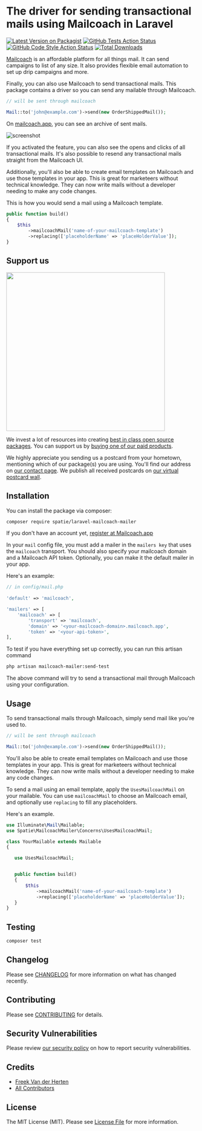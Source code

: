 # The driver for sending transactional mails using Mailcoach in Laravel

[![Latest Version on Packagist](https://img.shields.io/packagist/v/spatie/laravel-mailcoach-mailer.svg?style=flat-square)](https://packagist.org/packages/spatie/laravel-mailcoach-mailer)
[![GitHub Tests Action Status](https://img.shields.io/github/workflow/status/spatie/laravel-mailcoach-mailer/run-tests?label=tests)](https://github.com/spatie/laravel-mailcoach-mailer/actions?query=workflow%3Arun-tests+branch%3Amain)
[![GitHub Code Style Action Status](https://img.shields.io/github/workflow/status/spatie/laravel-mailcoach-mailer/Fix%20PHP%20code%20style%20issues?label=code%20style)](https://github.com/spatie/laravel-mailcoach-mailer/actions?query=workflow%3A"Fix+PHP+code+style+issues"+branch%3Amain)
[![Total Downloads](https://img.shields.io/packagist/dt/spatie/laravel-mailcoach-mailer.svg?style=flat-square)](https://packagist.org/packages/spatie/laravel-mailcoach-mailer)

[Mailcoach](https://mailcoach.app) is an affordable platform for all things mail. It can send campaigns to list of any size. It also provides flexible email automation to set up drip campaigns and more. 

Finally, you can also use Mailcoach to send transactional mails. This package contains a driver so you can send any mailable through Mailcoach. 

```php
// will be sent through mailcoach

Mail::to('john@example.com')->send(new OrderShippedMail());
```

On [mailcoach.app](https://mailcoach.app), you can see an archive of sent mails.

![screenshot](https://github.com/spatie/laravel-mailcoach-mailer/blob/main/docs/archive.jpg?raw=true)

If you activated the feature, you can also see the opens and clicks of all transactional mails. It's also possible to resend any transactional mails straight from the Mailcoach UI.

Additionally, you'll also be able to create email templates on Mailcoach and use those templates in your app. This is great for marketeers without technical knowledge. They can now write mails without a developer needing to make any code changes.

This is how you would send a mail using a Mailcoach template.

```php
public function build()
{
    $this
        ->mailcoachMail('name-of-your-mailcoach-template')
        ->replacing(['placeholderName' => 'placeHolderValue']);
}
```

## Support us

[<img src="https://github-ads.s3.eu-central-1.amazonaws.com/laravel-mailcoach-mailer.jpg?t=1" width="419px" />](https://spatie.be/github-ad-click/laravel-mailcoach-mailer)

We invest a lot of resources into creating [best in class open source packages](https://spatie.be/open-source). You can support us by [buying one of our paid products](https://spatie.be/open-source/support-us).

We highly appreciate you sending us a postcard from your hometown, mentioning which of our package(s) you are using. You'll find our address on [our contact page](https://spatie.be/about-us). We publish all received postcards on [our virtual postcard wall](https://spatie.be/open-source/postcards).

## Installation

You can install the package via composer:

```bash
composer require spatie/laravel-mailcoach-mailer
```

If you don't have an account yet, [register at Mailcoach.app](https://mailcoach.app/register)

In your `mail` config file, you must add a mailer in the `mailers key` that uses the `mailcoach` transport. You should also specify your mailcoach domain and a Mailcoach API token. Optionally, you can make it the default mailer in your app.

Here's an example:

```php
// in config/mail.php
    
'default' => 'mailcoach',

'mailers' => [
    'mailcoach' => [
        'transport' => 'mailcoach',
        'domain' => '<your-mailcoach-domain>.mailcoach.app',
        'token' => '<your-api-token>',
],
```

To test if you have everything set up correctly, you can run this artisan command


```bash
php artisan mailcoach-mailer:send-test
```

The above command will try to send a transactional mail through Mailcoach using your configuration.

## Usage

To send transactional mails through Mailcoach, simply send mail like you're used to.

```php
// will be sent through mailcoach

Mail::to('john@example.com')->send(new OrderShippedMail());
```

You'll also be able to create email templates on Mailcoach and use those templates in your app. This is great for marketeers without technical knowledge. They can now write mails without a developer needing to make any code changes.

To send a mail using an email template, apply the `UsesMailcoachMail` on your mailable. You can use `mailcoachMail` to choose an Mailcoach email, and optionally use `replacing` to fill any placeholders.

Here's an example.

```php
use Illuminate\Mail\Mailable;
use Spatie\MailcoachMailer\Concerns\UsesMailcoachMail;

class YourMailable extends Mailable
{

   use UsesMailcoachMail;


   public function build()
   {
       $this
           ->mailcoachMail('name-of-your-mailcoach-template')
           ->replacing(['placeholderName' => 'placeHolderValue']);
   }
}
```

## Testing

```bash
composer test
```

## Changelog

Please see [CHANGELOG](CHANGELOG.md) for more information on what has changed recently.

## Contributing

Please see [CONTRIBUTING](CONTRIBUTING.md) for details.

## Security Vulnerabilities

Please review [our security policy](../../security/policy) on how to report security vulnerabilities.

## Credits

- [Freek Van der Herten](https://github.com/freekmurze)
- [All Contributors](../../contributors)

## License

The MIT License (MIT). Please see [License File](LICENSE.md) for more information.
